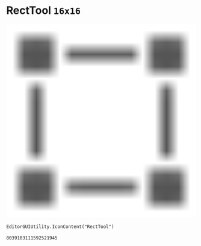 # RectTool `16x16`
<img src="/img/RectTool.png" width=512 height=512>

``` CSharp
EditorGUIUtility.IconContent("RectTool")
```
```
8039183111592521945
```
